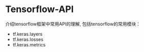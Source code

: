 # Tensorflow-API
介绍tensorflow框架中常用API的理解, 包括tensorflow的常用模块：

+ tf.keras.layers
+ tf.keras.losses
+ tf.keras.metrics
